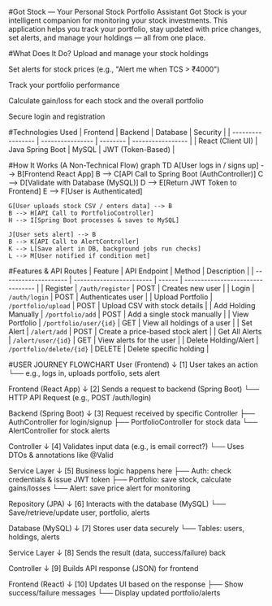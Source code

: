 #Got Stock — Your Personal Stock Portfolio Assistant
Got Stock is your intelligent companion for monitoring your stock investments. This application helps you track your portfolio, stay updated with price changes, set alerts, and manage your holdings — all from one place.

#What Does It Do?
 Upload and manage your stock holdings

 Set alerts for stock prices (e.g., "Alert me when TCS > ₹4000")

 Track your portfolio performance

 Calculate gain/loss for each stock and the overall portfolio

 Secure login and registration

#Technologies Used
| Frontend          | Backend          | Database | Security          |
| ----------------- | ---------------- | -------- | ----------------- |
| React (Client UI) | Java Spring Boot | MySQL    | JWT (Token-Based) |

 #How It Works (A Non-Technical Flow)
 graph TD
    A[User logs in / signs up] --> B[Frontend React App]
    B --> C[API Call to Spring Boot (AuthController)]
    C --> D[Validate with Database (MySQL)]
    D --> E[Return JWT Token to Frontend]
    E --> F[User is Authenticated]
    
    G[User uploads stock CSV / enters data] --> B
    B --> H[API Call to PortfolioController]
    H --> I[Spring Boot processes & saves to MySQL]
    
    J[User sets alert] --> B
    B --> K[API Call to AlertController]
    K --> L[Save alert in DB, background jobs run checks]
    L --> M[User notified if condition met]


#Features & API Routes
| Feature              | API Endpoint             | Method | Description                      |
| -------------------- | ------------------------ | ------ | -------------------------------- |
| Register             | `/auth/register`         | POST   | Creates new user                 |
| Login                | `/auth/login`            | POST   | Authenticates user               |
| Upload Portfolio     | `/portfolio/upload`      | POST   | Upload CSV with stock details    |
| Add Holding Manually | `/portfolio/add`         | POST   | Add a single stock manually      |
| View Portfolio       | `/portfolio/user/{id}`   | GET    | View all holdings of a user      |
| Set Alert            | `/alert/add`             | POST   | Create a price-based stock alert |
| Get All Alerts       | `/alert/user/{id}`       | GET    | View alerts for the user         |
| Delete Holding/Alert | `/portfolio/delete/{id}` | DELETE | Delete specific holding          |



#USER JOURNEY FLOWCHART
User (Frontend)
    ↓
[1] User takes an action
    └── e.g., logs in, uploads portfolio, sets alert

Frontend (React App)
    ↓
[2] Sends a request to backend (Spring Boot)
    └── HTTP API Request (e.g., POST /auth/login)

Backend (Spring Boot)
    ↓
[3] Request received by specific Controller
    ├── AuthController for login/signup
    ├── PortfolioController for stock data
    └── AlertController for stock alerts

Controller
    ↓
[4] Validates input data (e.g., is email correct?)
    └── Uses DTOs & annotations like @Valid

Service Layer
    ↓
[5] Business logic happens here
    ├── Auth: check credentials & issue JWT token
    ├── Portfolio: save stock, calculate gains/losses
    └── Alert: save price alert for monitoring

Repository (JPA)
    ↓
[6] Interacts with the database (MySQL)
    └── Save/retrieve/update user, portfolio, alerts

Database (MySQL)
    ↓
[7] Stores user data securely
    └── Tables: users, holdings, alerts

Service Layer
    ↓
[8] Sends the result (data, success/failure) back

Controller
    ↓
[9] Builds API response (JSON) for frontend

Frontend (React)
    ↓
[10] Updates UI based on the response
    ├── Show success/failure messages
    └── Display updated portfolio/alerts

